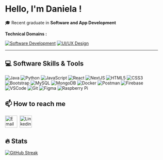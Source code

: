 # Hello, I'm Daniela !

🎓 Recent graduate in <b>Software and App Development</b>

<b>Technical Domains :</b>
<!---
[![Software Development](https://img.shields.io/badge/-Software%20Development-C9A3F0?style=flat&logoColor=white)]()
[![UI/UX Design](https://img.shields.io/badge/-UI/UX%20Design-C9A3F0?style=flat&logoColor=white)]()
--->
[![Software Development](https://img.shields.io/badge/-Software%20Development-333?style=flat&logoColor=white)]()
[![UI/UX Design](https://img.shields.io/badge/-UI/UX%20Design-333?style=flat&logoColor=white)]()

---

## 💻 Software Skills & Tools
<!---
<div>
  <a target="_blank" href="https://raw.githubusercontent.com/devicons/devicon/master/icons/java/java-original.svg" style="display: inline-block;"><img     src="https://raw.githubusercontent.com/devicons/devicon/master/icons/java/java-original.svg" title="Java" alt="java" width="35" height="35" /></a>
  <a target="_blank" href="https://raw.githubusercontent.com/devicons/devicon/master/icons/python/python-original.svg" style="display: inline-block;"><img src="https://raw.githubusercontent.com/devicons/devicon/master/icons/python/python-original.svg" title="Python" alt="python" width="35" height="35" /></a>
  <a target="_blank" href="https://raw.githubusercontent.com/devicons/devicon/master/icons/javascript/javascript-original.svg" style="display: inline-block;"><img src="https://raw.githubusercontent.com/devicons/devicon/master/icons/javascript/javascript-original.svg" title="JavaScript" alt="javascript" width="35" height="35" /></a>
  <a target="_blank" href="https://raw.githubusercontent.com/devicons/devicon/master/icons/react/react-original-wordmark.svg" style="display: inline-block;"><img src="https://raw.githubusercontent.com/devicons/devicon/master/icons/react/react-original-wordmark.svg" title="React" alt="react" width="35" height="35" /></a>
  <img src="https://img.icons8.com/fluency-systems-filled/65/000000/nextjs.png" title="NextJS" alt="Next.js" width="40" height="40">
  <img src="https://github.com/devicons/devicon/blob/master/icons/html5/html5-original.svg" title="HTML5" alt="HTML" width="35" height="35"/>&nbsp;
  <a target="_blank" href="https://raw.githubusercontent.com/devicons/devicon/master/icons/css3/css3-original-wordmark.svg" style="display: inline-block;"><img src="https://raw.githubusercontent.com/devicons/devicon/master/icons/css3/css3-original-wordmark.svg" title="CSS3" alt="css3" width="44" height="44" /></a>
  <img src="https://upload.wikimedia.org/wikipedia/commons/b/b2/Bootstrap_logo.svg" title="Bootstrap" alt="Bootstrap" width="35" height="35" />
  <a target="_blank" href="https://raw.githubusercontent.com/devicons/devicon/master/icons/mysql/mysql-original-wordmark.svg" style="display: inline-block;"><img src="https://raw.githubusercontent.com/devicons/devicon/master/icons/mysql/mysql-original-wordmark.svg" title="MySQL" alt="mysql" width="35" height="35" /></a>
  <a target="_blank" href="https://raw.githubusercontent.com/devicons/devicon/master/icons/mongodb/mongodb-original-wordmark.svg" style="display: inline-block;"><img src="https://raw.githubusercontent.com/devicons/devicon/master/icons/mongodb/mongodb-original-wordmark.svg" title="MongoDB" alt="mongodb" width="35" height="35" /></a>
  <a target="_blank" href="https://raw.githubusercontent.com/devicons/devicon/master/icons/docker/docker-original-wordmark.svg" style="display: inline-block;"><img src="https://raw.githubusercontent.com/devicons/devicon/master/icons/docker/docker-original-wordmark.svg" title="Docker" alt="docker" width="35" height="35" /></a>
  <a target="_blank" href="https://www.vectorlogo.zone/logos/getpostman/getpostman-icon.svg" style="display: inline-block;"><img src="https://www.vectorlogo.zone/logos/getpostman/getpostman-icon.svg" title="Postman" alt="postman" width="35" height="35" /></a>
  <a target="_blank" href="https://www.vectorlogo.zone/logos/firebase/firebase-icon.svg" style="display: inline-block;"><img src="https://www.vectorlogo.zone/logos/firebase/firebase-icon.svg" title="Firebase" alt="firebase" width="35" height="35" /></a>
  <img src="https://github.com/devicons/devicon/blob/master/icons/vscode/vscode-original.svg" title="VSCode" alt="VSCode" width="35" height="35"/>&nbsp;
  <a target="_blank" href="https://www.vectorlogo.zone/logos/git-scm/git-scm-icon.svg" style="display: inline-block;"><img src="https://www.vectorlogo.zone/logos/git-scm/git-scm-icon.svg" title="Git" alt="git" width="35" height="35" /></a>
  <a target="_blank" href="https://www.vectorlogo.zone/logos/figma/figma-icon.svg" style="display: inline-block;"><img src="https://www.vectorlogo.zone/logos/figma/figma-icon.svg" title="Figma" alt="figma" width="35" height="35" /></a>
</div>

![Java](https://img.shields.io/badge/-Java-333?style=flat&logo=openjdk&logoColor=ED8B00)
![Python](https://img.shields.io/badge/-Python-333?style=flat&logo=python)
![JavaScript](https://img.shields.io/badge/-JavaScript-333?style=flat&logo=javascript)
![React](https://img.shields.io/badge/-React-333?style=flat&logo=react)
![NextJS](https://img.shields.io/badge/-NextJS-333?style=flat&logo=next.js&logoColor=black)
![HTML5](https://img.shields.io/badge/-HTML5-333?style=flat&logo=html5)
![CSS3](https://img.shields.io/badge/-CSS3-333?style=flat&logo=css3)
![Bootstrap](https://img.shields.io/badge/-Bootstrap-333?style=flat&logo=bootstrap&logoColor=7710f1)
![MySQL](https://img.shields.io/badge/-MySQL-333?style=flat&logo=mysql)
![MongoDB](https://img.shields.io/badge/-MongoDB-333?style=flat&logo=mongodb)
![Docker](https://img.shields.io/badge/-Docker-333?style=flat&logo=docker)
![Postman](https://img.shields.io/badge/-Postman-333?style=flat&logo=postman)
![Firebase](https://img.shields.io/badge/-Firebase-333?style=flat&logo=firebase&logoColor=f7c52a)
![VSCode](https://img.shields.io/badge/-VSCode-333?style=flat&logo=visual-studio-code)
![Git](https://img.shields.io/badge/-Git-333?style=flat&logo=git)
![Figma](https://img.shields.io/badge/-Figma-333?style=flat&logo=figma)
![Raspberry Pi](https://img.shields.io/badge/Raspberry%20Pi-333?style=flat&logo=Raspberry%20Pi&logoColor=A22846)
--->

![Java](https://img.shields.io/badge/-Java-ED8B00?style=flat&logo=openjdk&logoColor=white)
![Python](https://img.shields.io/badge/-Python-3776AB?style=flat&logo=Python&logoColor=white)
![JavaScript](https://img.shields.io/badge/JavaScript-F7DF1E?style=flat&logo=javascript&logoColor=black)
![React](https://img.shields.io/badge/-React-61DBFB?style=flat&logo=react&logoColor=black)
![NextJS](https://img.shields.io/badge/-NextJS-000000?style=flat&logo=next.js&logoColor=white)
![HTML5](https://img.shields.io/badge/HTML5-dc4c24?style=flat&logo=html5&logoColor=white)
![CSS3](https://img.shields.io/badge/CSS3-006cb4?style=flat&logo=css3&logoColor=white)
![Bootstrap](https://img.shields.io/badge/-Bootstrap-7710f1?style=flat&logo=bootstrap&logoColor=white)
![MySQL](https://img.shields.io/badge/-MySQL-005e86?style=flat&logo=mysql&logoColor=white)
![MongoDB](https://img.shields.io/badge/-MongoDB-0fa54d?style=flat&logo=mongodb&logoColor=white)
![Docker](https://img.shields.io/badge/-Docker-1c60e6?style=flat&logo=docker&logoColor=white)
![Postman](https://img.shields.io/badge/-Postman-e66a3d?style=flat&logo=postman&logoColor=white)
![Firebase](https://img.shields.io/badge/-Firebase-f7c52a?style=flat&logo=firebase&logoColor=black)
![VSCode](https://img.shields.io/badge/-VSCode-23a3e9?style=flat&logo=visual-studio-code)
![Git](https://img.shields.io/badge/-Git-F05032?style=flat&logo=git&logoColor=white)
![Figma](https://img.shields.io/badge/-Figma-ea4c1d?style=flat&logo=figma&logoColor=white)
![Raspberry Pi](https://img.shields.io/badge/Raspberry%20Pi-A22846?style=flat&logo=Raspberry%20Pi&logoColor=white)

## 📫 How to reach me
<a href="mailto:daniela11ofs@gmail.com"><img src="https://github.com/dmhendricks/signature-social-icons/blob/master/icons/round-flat-filled/65px/mail.png" title="Email" alt="Email" width="40" height="40"/></a>&nbsp;
<a href="https://www.linkedin.com/in/danielaoliveirasilva/"><img src="https://raw.githubusercontent.com/dmhendricks/signature-social-icons/master/icons/round-flat-filled/65px/linkedin.png" title="Linkedin" alt="Linkedin" width="40" height="40"/></a>&nbsp;

## 🔥 Stats
<a href="https://git.io/streak-stats">
  <img src="https://streak-stats.demolab.com?user=S1lva11&theme=dark" alt="GitHub Streak"/>
</a>
